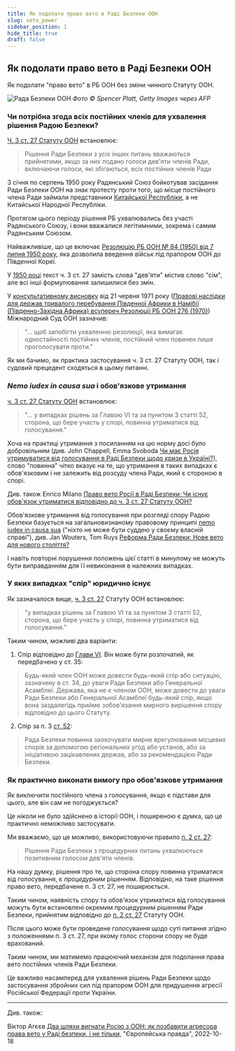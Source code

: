 ```yaml
---
title: Як подолати право вето в Раді Безпеки ООН
slug: veto_power
sidebar_position: 1
hide_title: true
draft: false 
---
```


## Як подолати право вето в Раді Безпеки ООН

Як подолати "право вето" в РБ ООН без зміни чинного Статуту ООН.

![Рада Безпеки ООН](/img/Illustrations/docs/UN/veto_power/Zelensky_UN_SC.jpg "© Spencer Platt, Getty Images via AFP")
*Фото © Spencer Platt, Getty Images через AFP*

### Чи потрібна згода всіх постійних членів для ухвалення рішення Радою Безпеки?

[Ч. 3 ст. 27 Статуту ООН](https://www.un.org/en/about-us/un-charter/chapter-5) встановлює:
> Рішення Ради Безпеки з усіх інших питань вважаються прийнятими, якщо за них подано голоси дев'яти членів Ради, включаючи голоси, які збігаються, всіх постійних членів Ради

З січня по серпень 1950 року Радянський Союз бойкотував засідання Ради Безпеки ООН на знак протесту проти того, що місце постійного члена Ради займали представники [Китайської Республіки](https://uk.wikipedia.org/wiki/Тайвань), а не Китайської Народної Республіки.

Протягом цього періоду рішення РБ ухвалювались без участі Радянського Союзу, і вони вважалися легітимними, зокрема і самим Радянським Союзом.

Найважливіше, що це включає [Резолюцію РБ ООН № 84 (1950) від 7 липня 1950 року](https://uk.wikipedia.org/wiki/Резолюція_Ради_Безпеки_ООН_84), яка дозволила введення військ під прапором ООН до Південної Кореї.

У [1950 році](https://treaties.un.org/doc/publication/ctc/uncharter.pdf) текст ч. 3 ст. 27 замість слова "дев'яти" містив слово "сім", але всі інші формулювання залишилися без змін.

У [консультативному висновку](https://www.icj-cij.org/public/files/case-related/53/053-19710621-ADV-01-00-EN.pdf) від 21 червня 1971 року ([Правові наслідки для держав тривалого перебування Південної Африки в Намібії (Південно-Західна Африка) всупереч Резолюції РБ ООН 276 (1970)](https://www.icj-cij.org/en/case/53)) Міжнародний Суд ООН зазначив:

> "... щоб запобігти ухваленню резолюції, яка вимагає одностайності постійних членів, постійний член повинен лише проголосувати проти."

Як ми бачимо, як практика застосування ч. 3 ст. 27 Статуту ООН, так і судовий прецедент сходяться в цьому питанні.

### *Nemo iudex in causa sua* і обов'язкове утримання

[ч. 3 ст. 27 Статуту ООН](https://www.un.org/en/about-us/un-charter/chapter-5) встановлює:
> "... у випадках рішень за Главою VI та за пунктом 3 статті 52, сторона, що бере участь у спорі, повинна утриматися від голосування."

Хоча на практиці утримання з посиланням на цю норму досі було добровільним (див. John Chappell, Emma Svoboda [Чи має Росія утримуватися від голосування в Раді Безпеки щодо кризи в Україні?](https://www.lawfareblog.com/must-russia-abstain-security-council-votes-regarding-ukraine-crisis)), слово "повинна" чітко вказує на те, що утримання в таких випадках є обов'язковим і не залежить від розсуду члена Ради, який є стороною в спорі.

Див. також Enrico Milano [Право вето Росії в Раді Безпеки: Чи існує обов'язок утриматися відповідно до ч. 3 ст. 27 Статуту ООН?](https://www.zaoerv.de/75_2015/75_2015_1_a_215_232.pdf)

Обов'язкове утримання від голосування при розгляді спору Радою Безпеки базується на загальновизнаному правовому принципі [nemo iudex in causa sua](https://uk.wikipedia.org/wiki/Nemo_iudex_in_causa_sua) ("ніхто не може бути суддею у своєму власній справі"), див. Jan Wouters, Tom Ruys [Реформа Ради Безпеки: Нове вето для нового століття?](https://aei.pitt.edu/8980/1/ep9.pdf#page=16)

І навіть повторні порушення положень цієї статті в минулому не можуть бути виправданням для її невиконання в належних випадках.

### У яких випадках "спір" юридично існує

Як зазначалося вище, [ч. 3 ст. 27](https://www.un.org/en/about-us/un-charter/chapter-5) Статуту ООН встановлює:

> "у випадках рішень за Главою VI та за пунктом 3 статті 52, сторона, що бере участь у спорі, повинна утриматися від голосування."

Таким чином, можливі два варіанти:

1) Спір відповідно до [Глави VI](https://www.un.org/en/about-us/un-charter/chapter-6). Він може бути розпочатий, як передбачено у ст. 35:
> Будь-який член ООН може довести будь-який спір або ситуацію, зазначену в ст. 34, до уваги Ради Безпеки або Генеральної Асамблеї.
> Держава, яка не є членом ООН, може довести до уваги Ради Безпеки або Генеральної Асамблеї будь-який спір, якщо вона заздалегідь прийме зобов'язання мирного вирішення спору відповідно до цього Статуту.

2) Спір за п. 3 [ст. 52](https://www.un.org/en/about-us/un-charter/chapter-8):
> Рада Безпеки повинна заохочувати мирне врегулювання місцевих спорів за допомогою регіональних угод або установ, або за ініціативою зацікавлених держав, або за рекомендацією Ради Безпеки.

### Як практично виконати вимогу про обов'язкове утримання

Як виключити постійного члена з голосування, якщо є підстави для цього, але він сам не погоджується?

Це *ніколи* не було здійснено в історії ООН, і поширеною є думка, що це практично неможливо застосувати.

Ми вважаємо, що це можливо, використовуючи правило [п. 2 ст. 27](https://www.un.org/en/about-us/un-charter/chapter-5):
> Рішення Ради Безпеки з процедурних питань ухвалюються позитивним голосом дев'яти членів.

На нашу думку, рішення про те, що сторона спору повинна утриматися від голосування, є *процедурним* рішенням. Відповідно, на таке рішення право вето, передбачене п. 3 ст. 27, не поширюється.

Таким чином, наявність спору та обов'язок утриматися від голосування можуть бути встановлені окремим процедурним рішенням Ради Безпеки, прийнятим відповідно до [п. 2 ст. 27](https://www.un.org/en/about-us/un-charter/chapter-5) Статуту ООН.

Після цього може бути проведене голосування щодо суті питання згідно з положеннями п. 3 ст. 27, при якому голос сторони спору не буде врахований.

Таким чином, ми матимемо працюючий механізм для подолання права вето постійних членів Ради Безпеки.

Це важливо насамперед для ухвалення рішень Ради Безпеки щодо застосування збройних сил під прапором ООН для придушення агресії Російської Федерації проти України.

--- 

Див. також:

Віктор Агєєв [Два шляхи вигнати Росію з ООН: як позбавити агресора права вето у Раді безпеки, і не тільки](https://www.eurointegration.com.ua/articles/2022/10/18/7148832/), "Європейська правда", 2022-10-18 